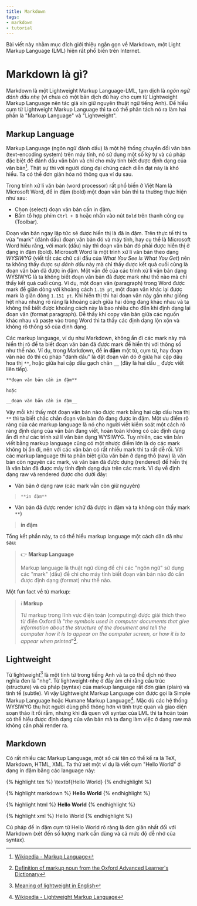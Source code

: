 ```yaml
---
title: Markdown
tags:
- markdown
- tutorial
---
```


Bài viết này nhằm mục đích giới thiệu ngắn gọn về Markdown, một Light Markup Language (LML) hiện rất phổ biến trên Internet. 

# Markdown là gì?

Markdown là một Lightweight Markup Language-LML, tạm dịch là _ngôn ngữ đánh dấu nhẹ_ (vì chưa có một bản dịch đủ hay cho cụm từ Lightweight Markup Language nên tác giả xin giữ nguyên thuật ngữ tiếng Anh). Để hiểu cụm từ Lightweight Markup Language thì ta có thể phân tách nó ra làm hai phần là "Markup Language" và "Lightweight". 

## Markup Language

Markup Language (ngôn ngữ đánh dấu) là một hệ thống chuyển đổi văn bản (text-encoding system) trên máy tính, nó sử dụng một số ký tự và cú pháp đặc biệt để đánh dấu văn bản và chỉ cho máy tính biết được định dạng của văn bản[^1]. Thật sự thì với người dùng đại chúng cách diễn đạt này là khó hiểu. Ta có thể đơn giản hóa nó thông qua ví dụ sau.

Trong trình xử lí văn bản (word processor) rất phổ biến ở Việt Nam là Microsoft Word, để in đậm (bold) một đoạn văn bản thì ta thường thực hiện như sau:
- Chọn (select) đoạn văn bản cần in đậm.
- Bấm tổ hợp phím `Ctrl + B` hoặc nhấn vào nút `Bold` trên thanh công cụ (Toolbar).

Đoạn văn bản ngay lập tức sẽ được hiển thị là đã in đậm. Trên thực tế thì ta vừa "mark" (đánh dấu) đoạn văn bản đó và máy tính, hay cụ thể là Microsoft Word hiểu rằng, với mark (dấu) này thì đoạn văn bản đó phải được hiển thị ở dạng in đậm (bold). 
Microsoft Word là một trình xử lí văn bản theo dạng _WYSIWYG_ (viết tắt các chữ cái đầu của _What You See Is What You Get_) nên ta không thấy được sự _đánh dấu_ này mà chỉ thấy được kết quả cuối cùng là đoạn văn bản đã được in đậm.
Một vấn đề của các trình xử lí văn bản dạng WYSIWYG là ta không biết đoạn văn bản đã được mark như thế nào mà chỉ thấy kết quả cuối cùng. Ví dụ, một đoạn văn (paragraph) trong Word được mark để giãn dòng với khoảng cách `1.15 pt`, một đoạn văn khác lại được mark là giãn dòng `1.151 pt`. Khi hiển thị thì hai đoạn văn này gần như giống hệt nhau nhưng rõ ràng là khoảng cách giữa hai dòng đang khác nhau và ta không thể biết được khoảng cách này là bao nhiêu cho đến khi định dạng lại đoạn văn (format paragraph). Dễ thấy khi copy văn bản giữa các nguồn khác nhau và paste vào trong Word thì ta thấy các định dạng lộn xộn và không rõ thông số của định dạng.

Các markup language, ví dụ như Markdown, không ẩn đi các mark này mà hiển thị rõ để ta biết đoạn văn bản đã được mark để hiển thị với thông số như thế nào. Ví dụ, trong Markdown, để **in đậm** một từ, cụm từ, hay đoạn văn nào đó thì cú pháp "đánh dấu" là đặt đoạn văn dó ở giữa hai cặp dấu hoa thị `**`, hoặc giữa hai cặp dấu gạch chân `__` (đây là hai dấu `_` được viết liên tiếp).

```markdown
**đoạn văn bản cần in đậm**

hoặc

__đoạn văn bản cần in đậm__
```

Vậy mỗi khi thấy một đoạn văn bản nào được mark bằng hai cặp dấu hoa thị `**` thì ta biết chắc chắn đoạn văn bản đó đang được in đậm. Một ưu điểm rõ ràng của các markup language là nó cho người viết kiểm soát một cách rõ ràng định dạng của văn bản đang viết, hoàn toàn không có các định dạng ẩn đi như các trình xử lí văn bản dạng WYSIWYG. Tuy nhiên, các văn bản viết bằng markup language cũng có một nhược điểm lớn là do các mark không bị ẩn đi, nên với các văn bản có rất nhiều mark thì ta rất dễ rối. Với các markup language thì ta phân biệt giữa văn bản ở dạng thô (raw) là văn bản còn nguyên các mark, và văn bản đã được dựng (rendered) để hiển thị là văn bản đã được máy tính định dạng dựa trên các mark. Ví dụ về định dạng raw và rendered được cho dưới đây:

- Văn bản ở dạng raw (các mark vẫn còn giữ nguyên)

> `**in đậm**`
 
- Văn bản đã được render (chữ đã được in đậm và ta không còn thấy mark `**`)
 
> **in đậm**

Tổng kết phần này, ta có thể hiểu markup language một cách dân dã như sau:

> 👉 **Markup Language**
> 
> Markup language là thuật ngữ dùng để chỉ các "ngôn ngữ" sử dụng các "mark" (dấu) để chỉ cho máy tính biết đoạn văn bản nào đó cần được định dạng (format) như thế nào.

Một fun fact về từ markup:

> ℹ️ **Markup**
> 
> Từ markup trong lĩnh vực điện toán (computing) được giải thích theo từ điển Oxford là "_the symbols used in computer documents that give information about the structure of the document and tell the computer how it is to appear on the computer screen, or how it is to appear when printed_"[^2].

## Lightweight

Từ lightweight[^3] là một tính từ trong tiếng Anh và ta có thể dịch nó theo nghĩa đen là "nhẹ". Từ lightweight-nhẹ ở đây ám chỉ rằng cấu trúc (structure) và cú pháp (syntax) của markup language rất đơn giản (plain) và tinh tế (subtle). Vì vậy Lightweight Markup Language còn được gọi là Simple Markup Language hoặc Humane Markup Language[^4]. Mặc dù các hệ thống WYSIWYG thu hút người dùng phổ thông hơn vì tính trực quan và giao diện soạn thảo ít rối rắm, nhưng khi đã quen với syntax của LML thì ta hoàn toàn có thể hiểu được định dạng của văn bản mà ta đang làm việc ở dạng raw mà không cần phải render ra. 

## Markdown

Có rất nhiều các Markup Language, một số cái tên có thể kể ra là TeX, Markdown, HTML, XML. Ta thử xét một ví dụ là viết cụm "Hello World" ở dạng in đậm bằng các language này:

{% highlight tex %}
\textbf{Hello World}
{% endhighlight %}

{% highlight markdown %}
**Hello World**
{% endhighlight %}

{% highlight html %}
<strong>Hello World</strong>
{% endhighlight %}

{% highlight xml %}
<text>
    <bold>Hello World</bold>
</text>
{% endhighlight %}

Cú pháp để in đậm cụm từ Hello World rõ ràng là đơn giản nhất đối với Markdown (xét đến số lượng mark cần dùng và cả mức độ dễ nhớ của syntax).

[^1]: [Wikipedia - Markup Language](https://en.wikipedia.org/wiki/Markup_language)
[^2]: [Definition of markup noun from the Oxford Advanced Learner's Dictionary](https://www.oxfordlearnersdictionaries.com/definition/english/markup?q=markup)
[^3]: [Meaning of lightweight in English](https://dictionary.cambridge.org/dictionary/english/lightweight)
[^4]: [Wikipedia - Lightweight Markup Language](https://en.wikipedia.org/wiki/Lightweight_markup_language)
